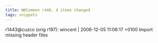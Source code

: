 ```yaml
---
title: WOCommon r448, 4 items changed
tags: snippets
---
```


r1443@cuzco (orig r197): wincent | 2006-12-05 11:06:17 +0100 Import missing header files
